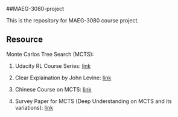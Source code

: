 ##MAEG-3080-project

This is the repository for MAEG-3080 course project.

## Resource

Monte Carlos Tree Search (MCTS):
1. Udacity RL Course Series: [link](https://classroom.udacity.com/courses/ud600/lessons/4759058600/concepts/51904801690923) 

1. Clear Explaination by John Levine: [link](https://www.youtube.com/watch?v=UXW2yZndl7U&t=2s&ab_channel=JohnLevine)

1. Chinese Course on MCTS: [link](https://www.youtube.com/watch?v=niIaKaWIRX0&ab_channel=%E4%B8%AD%E5%9B%BD%E5%A4%A7%E5%AD%A6MOOC-%E6%85%95%E8%AF%BE)

1. Survey Paper for MCTS (Deep Understanding on MCTS and its variations): [link](https://ieeexplore.ieee.org/stamp/stamp.jsp?arnumber=6145622&casa_token=AecTrST5MJYAAAAA:1UepYH0lA9-jdodOaItjidj0ie8kcKFAH65qh4F3AzkX1wiWrfNj4lb5Um-w7RJChEu0heo3&tag=1)